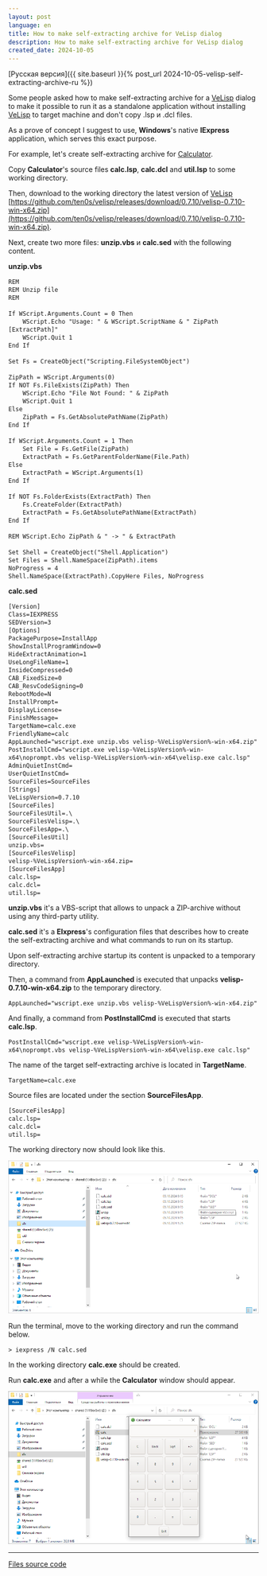 ```yaml
---
layout: post
language: en
title: How to make self-extracting archive for VeLisp dialog
description: How to make self-extracting archive for VeLisp dialog
created_date: 2024-10-05
---
```


[Русская версия]({{ site.baseurl }}{% post_url 2024-10-05-velisp-self-extracting-archive-ru %})

Some people asked how to make self-extracting archive for a
[VeLisp](https://github.com/ten0s/velisp) dialog to make it possible to run it
as a standalone application without installing [VeLisp](https://github.com/ten0s/velisp)
to target machine and don't copy .lsp и .dcl files.

As a prove of concept I suggest to use, **Windows**'s native **IExpress** application,
which serves this exact purpose.

For example, let's create self-extracting archive for [Calculator](https://github.com/ten0s/velisp/tree/master?tab=readme-ov-file#run-code-from-file).

Copy **Calculator**'s source files **calc.lsp**, **calc.dcl** and **util.lsp** to some working directory.

Then, download to the working directory the latest version of [VeLisp](https://github.com/ten0s/velisp) [https://github.com/ten0s/velisp/releases/download/0.7.10/velisp-0.7.10-win-x64.zip](https://github.com/ten0s/velisp/releases/download/0.7.10/velisp-0.7.10-win-x64.zip).

Next, create two more files: **unzip.vbs** и **calc.sed** with the following content.

**unzip.vbs**

```visualbasic
REM
REM Unzip file
REM

If WScript.Arguments.Count = 0 Then
    WScript.Echo "Usage: " & WScript.ScriptName & " ZipPath [ExtractPath]"
    WScript.Quit 1
End If

Set Fs = CreateObject("Scripting.FileSystemObject")

ZipPath = WScript.Arguments(0)
If NOT Fs.FileExists(ZipPath) Then
    WScript.Echo "File Not Found: " & ZipPath
    WScript.Quit 1
Else
    ZipPath = Fs.GetAbsolutePathName(ZipPath)
End If

If WScript.Arguments.Count = 1 Then
    Set File = Fs.GetFile(ZipPath)
    ExtractPath = Fs.GetParentFolderName(File.Path)
Else
    ExtractPath = WScript.Arguments(1)
End If

If NOT Fs.FolderExists(ExtractPath) Then
    Fs.CreateFolder(ExtractPath)
    ExtractPath = Fs.GetAbsolutePathName(ExtractPath)
End If

REM WScript.Echo ZipPath & " -> " & ExtractPath

Set Shell = CreateObject("Shell.Application")
Set Files = Shell.NameSpace(ZipPath).items
NoProgress = 4
Shell.NameSpace(ExtractPath).CopyHere Files, NoProgress
```

**calc.sed**

```
[Version]
Class=IEXPRESS
SEDVersion=3
[Options]
PackagePurpose=InstallApp
ShowInstallProgramWindow=0
HideExtractAnimation=1
UseLongFileName=1
InsideCompressed=0
CAB_FixedSize=0
CAB_ResvCodeSigning=0
RebootMode=N
InstallPrompt=
DisplayLicense=
FinishMessage=
TargetName=calc.exe
FriendlyName=calc
AppLaunched="wscript.exe unzip.vbs velisp-%VeLispVersion%-win-x64.zip"
PostInstallCmd="wscript.exe velisp-%VeLispVersion%-win-x64\noprompt.vbs velisp-%VeLispVersion%-win-x64\velisp.exe calc.lsp"
AdminQuietInstCmd=
UserQuietInstCmd=
SourceFiles=SourceFiles
[Strings]
VeLispVersion=0.7.10
[SourceFiles]
SourceFilesUtil=.\
SourceFilesVelisp=.\
SourceFilesApp=.\
[SourceFilesUtil]
unzip.vbs=
[SourceFilesVelisp]
velisp-%VeLispVersion%-win-x64.zip=
[SourceFilesApp]
calc.lsp=
calc.dcl=
util.lsp=
```

**unzip.vbs** it's a VBS-script that allows to unpack a ZIP-archive without using any third-party utility.

**calc.sed** it's a **EIxpress**'s configuration files that describes how to create the self-extracting archive and what commands to run on its startup.

Upon self-extracting archive startup its content is unpacked to a temporary directory.

Then, a command from **AppLaunched** is executed that unpacks **velisp-0.7.10-win-x64.zip** to the temporary directory.

```
AppLaunched="wscript.exe unzip.vbs velisp-%VeLispVersion%-win-x64.zip"
```

And finally, a command from **PostInstallCmd** is executed that starts **calc.lsp**.

```
PostInstallCmd="wscript.exe velisp-%VeLispVersion%-win-x64\noprompt.vbs velisp-%VeLispVersion%-win-x64\velisp.exe calc.lsp"
```

The name of the target self-extracting archive is located in **TargetName**.

```
TargetName=calc.exe
```

Source files are located under the section **SourceFilesApp**.

```
[SourceFilesApp]
calc.lsp=
calc.dcl=
util.lsp=
```

The working directory now should look like this.

![Source Files Image](/assets/images/velisp-self-extracting-archive/source-files.png)

Run the terminal, move to the working directory and run the command below.

```
> iexpress /N calc.sed
```

In the working directory **calc.exe** should be created.

Run **calc.exe** and after a while the **Calculator** window should appear.

![Calc App Started Image](/assets/images/velisp-self-extracting-archive/calc-app-started.png)

---

[Files source code](https://github.com/ten0s/blog-code/tree/main/velisp-self-extracting-archive)

